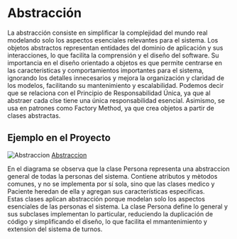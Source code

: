 # Abstracción
La abstracción consiste en simplificar la complejidad del mundo real modelando solo los aspectos esenciales relevantes para el sistema. Los objetos abstractos representan entidades del dominio de aplicación y sus interacciones, lo que facilita la comprensión y el diseño del software. 
Su importancia en el diseño orientado a objetos es que permite centrarse en las caracteristicas y comportamientos importantes para el sistema, ignorando los detalles innecesarios y mejora la organización y claridad de los modelos, facilitando su mantenimiento y escalabilidad.
Podemos decir que se relaciona con el Principio de Responsabilidad Única, ya que al abstraer cada clse tiene una única responsabilidad esencial. Asimismo, se usa en patrones como Factory Method, ya que crea objetos a partir de clases abstractas.

## Ejemplo en el Proyecto
![Abstraccion](https://github.com/user-attachments/assets/ba7b355a-59c2-4071-bee7-b659bd788f11)
[Abstraccion](https://drive.google.com/file/d/1Gi27pQN3YWjDA5SK2Mj1WQCnCXDiYr_y/view?usp=sharing)    

En el diagrama se observa que la clase Persona representa una abstraccion general de todas la personas del sistema. Contiene atributos y mètodos comunes, y no se implementa por sí sola, sino que las clases medico y Paciente heredan de ella y agregan sus características especificas.  
Estas clases aplican abstracción porque modelan solo los aspectos esenciales de las personas el sistema. La clase Persona define lo general y sus subclases implementan lo particular, reduciendo la duplicación de código y simplificando el diseño, lo que facilita el mmantenimiento y extension del sistema de turnos.
